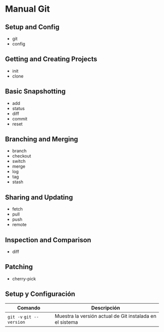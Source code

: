 # Manual Git

## Setup and Config

- git
- config

## Getting and Creating Projects

- init
- clone

## Basic Snapshotting

- add
- status
- diff
- commit
- reset

## Branching and Merging

- branch
- checkout
- switch
- merge
- log
- tag
- stash

## Sharing and Updating

- fetch
- pull
- push
- remote

## Inspection and Comparison

- diff

## Patching

- cherry-pick

## Setup y Configuración

| Comando | Descripción |
|---------|-------------|
| `git -v` `git --version`|Muestra la versión actual de Git instalada en el sistema|
